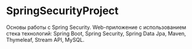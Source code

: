 # SpringSecurityProject
Основы работы с Spring Security.
Web-приложение с использованием стека технологий: Spring Boot, Spring Security, Spring Data Jpa, Maven, Thymeleaf, Stream API, MySQL.
